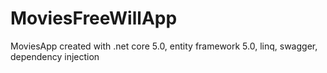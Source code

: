 # MoviesFreeWillApp
MoviesApp created with .net core 5.0, entity framework 5.0, linq, swagger, dependency injection
